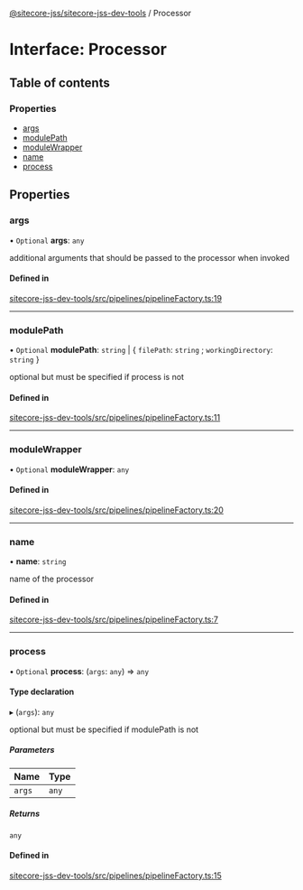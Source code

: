 [@sitecore-jss/sitecore-jss-dev-tools](../README.md) / Processor

# Interface: Processor

## Table of contents

### Properties

- [args](Processor.md#args)
- [modulePath](Processor.md#modulepath)
- [moduleWrapper](Processor.md#modulewrapper)
- [name](Processor.md#name)
- [process](Processor.md#process)

## Properties

### args

• `Optional` **args**: `any`

additional arguments that should be passed to the processor when invoked

#### Defined in

[sitecore-jss-dev-tools/src/pipelines/pipelineFactory.ts:19](https://github.com/Sitecore/jss/blob/9b326c301/packages/sitecore-jss-dev-tools/src/pipelines/pipelineFactory.ts#L19)

___

### modulePath

• `Optional` **modulePath**: `string` \| \{ `filePath`: `string` ; `workingDirectory`: `string`  }

optional but must be specified if process is not

#### Defined in

[sitecore-jss-dev-tools/src/pipelines/pipelineFactory.ts:11](https://github.com/Sitecore/jss/blob/9b326c301/packages/sitecore-jss-dev-tools/src/pipelines/pipelineFactory.ts#L11)

___

### moduleWrapper

• `Optional` **moduleWrapper**: `any`

#### Defined in

[sitecore-jss-dev-tools/src/pipelines/pipelineFactory.ts:20](https://github.com/Sitecore/jss/blob/9b326c301/packages/sitecore-jss-dev-tools/src/pipelines/pipelineFactory.ts#L20)

___

### name

• **name**: `string`

name of the processor

#### Defined in

[sitecore-jss-dev-tools/src/pipelines/pipelineFactory.ts:7](https://github.com/Sitecore/jss/blob/9b326c301/packages/sitecore-jss-dev-tools/src/pipelines/pipelineFactory.ts#L7)

___

### process

• `Optional` **process**: (`args`: `any`) => `any`

#### Type declaration

▸ (`args`): `any`

optional but must be specified if modulePath is not

##### Parameters

| Name | Type |
| :------ | :------ |
| `args` | `any` |

##### Returns

`any`

#### Defined in

[sitecore-jss-dev-tools/src/pipelines/pipelineFactory.ts:15](https://github.com/Sitecore/jss/blob/9b326c301/packages/sitecore-jss-dev-tools/src/pipelines/pipelineFactory.ts#L15)
